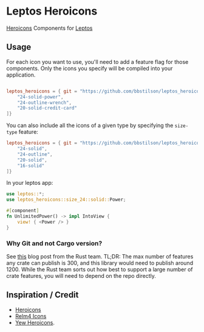 # Leptos Heroicons

[Heroicons](https://heroicons.com/) Components for [Leptos](https://leptos.dev/)

## Usage

For each icon you want to use, you'll need to add a feature flag for those components. Only the icons you specify will be compiled into your application.

```toml

leptos_heroicons = { git = "https://github.com/bbstilson/leptos_heroicons.git", features = [
    "24-solid-power",
    "24-outline-wrench",
    "20-solid-credit-card"
]}
```

You can also include all the icons of a given type by specifying the `size-type` feature:

```toml
leptos_heroicons = { git = "https://github.com/bbstilson/leptos_heroicons.git", features = [
    "24-solid",
    "24-outline",
    "20-solid",
    "16-solid"
]}
```

In your leptos app:

```rust
use leptos::*;
use leptos_heroicons::size_24::solid::Power;

#[component]
fn UnlimitedPower() -> impl IntoView {
    view! { <Power /> }
}
```

### Why Git and not Cargo version?

See [this](https://blog.rust-lang.org/2023/10/26/broken-badges-and-23k-keywords.html) blog post from the Rust team. TL;DR: The max number of features any crate can publish is 300, and this library would need to publish around 1200. While the Rust team sorts out how best to support a large number of crate features, you will need to depend on the repo directly.

## Inspiration / Credit

- [Heroicons](https://heroicons.com/)
- [Relm4 Icons](https://github.com/Relm4/icons)
- [Yew Heroicons](https://git.sr.ht/~ankhers/yew_heroicons).
